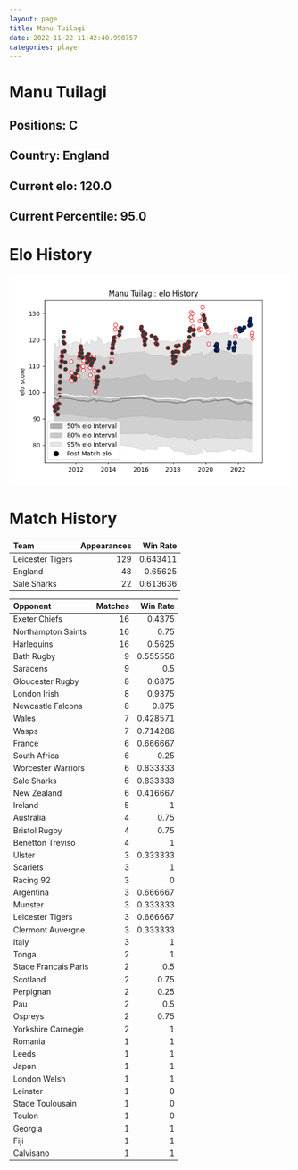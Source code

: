 ```yaml
---  
layout: page  
title: Manu Tuilagi  
date: 2022-11-22 11:42:40.990757  
categories: player  
---
```

# Manu Tuilagi

## Positions: C

## Country: England

## Current elo: 120.0

## Current Percentile: 95.0

# Elo History


![elo history](history_ManuTuilagi.png)
# Match History


| Team             |   Appearances |   Win Rate |
|:-----------------|--------------:|-----------:|
| Leicester Tigers |           129 |   0.643411 |
| England          |            48 |   0.65625  |
| Sale Sharks      |            22 |   0.613636 |

| Opponent             |   Matches |   Win Rate |
|:---------------------|----------:|-----------:|
| Exeter Chiefs        |        16 |   0.4375   |
| Northampton Saints   |        16 |   0.75     |
| Harlequins           |        16 |   0.5625   |
| Bath Rugby           |         9 |   0.555556 |
| Saracens             |         9 |   0.5      |
| Gloucester Rugby     |         8 |   0.6875   |
| London Irish         |         8 |   0.9375   |
| Newcastle Falcons    |         8 |   0.875    |
| Wales                |         7 |   0.428571 |
| Wasps                |         7 |   0.714286 |
| France               |         6 |   0.666667 |
| South Africa         |         6 |   0.25     |
| Worcester Warriors   |         6 |   0.833333 |
| Sale Sharks          |         6 |   0.833333 |
| New Zealand          |         6 |   0.416667 |
| Ireland              |         5 |   1        |
| Australia            |         4 |   0.75     |
| Bristol Rugby        |         4 |   0.75     |
| Benetton Treviso     |         4 |   1        |
| Ulster               |         3 |   0.333333 |
| Scarlets             |         3 |   1        |
| Racing 92            |         3 |   0        |
| Argentina            |         3 |   0.666667 |
| Munster              |         3 |   0.333333 |
| Leicester Tigers     |         3 |   0.666667 |
| Clermont Auvergne    |         3 |   0.333333 |
| Italy                |         3 |   1        |
| Tonga                |         2 |   1        |
| Stade Francais Paris |         2 |   0.5      |
| Scotland             |         2 |   0.75     |
| Perpignan            |         2 |   0.25     |
| Pau                  |         2 |   0.5      |
| Ospreys              |         2 |   0.75     |
| Yorkshire Carnegie   |         2 |   1        |
| Romania              |         1 |   1        |
| Leeds                |         1 |   1        |
| Japan                |         1 |   1        |
| London Welsh         |         1 |   1        |
| Leinster             |         1 |   0        |
| Stade Toulousain     |         1 |   0        |
| Toulon               |         1 |   0        |
| Georgia              |         1 |   1        |
| Fiji                 |         1 |   1        |
| Calvisano            |         1 |   1        |
